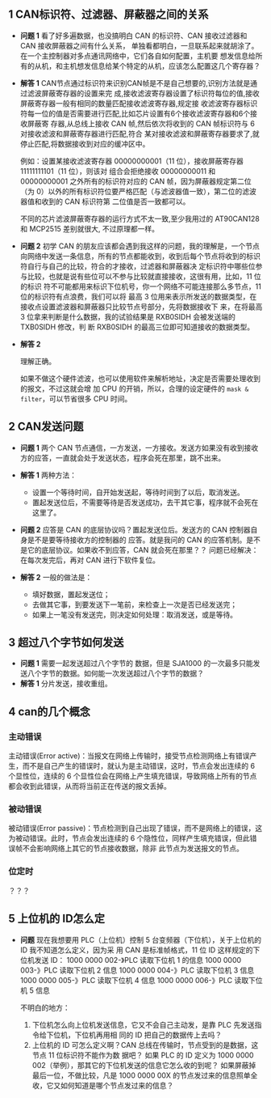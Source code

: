 ## 1 CAN标识符、过滤器、屏蔽器之间的关系
* **问题 1**
	看了好多遍数据，也没搞明白 CAN 的标识符、CAN 接收过滤器和 CAN 接收屏蔽器之间有什么关系， 单独看都明白，一旦联系起来就胡涂了。在一个主控制器对多点通讯网络中，它们各自如何配置，主机要 想发信息给所有的从机，和主机想发信息给某个特定的从机，应该怎么配置这几个寄存器？
* **解答 1**
	CAN节点通过标识符来识别CAN帧是不是自己想要的,识别方法就是通过滤波屏蔽寄存器的设置来完 成,接收滤波寄存器设置了标识符每位的值,接收屏蔽寄存器一般有相同的数量匹配接收滤波寄存器,规定接 收滤波寄存器标识符每一位的值是否需要进行匹配,比如芯片设置有6个接收滤波寄存器和6个接收屏蔽寄 存器,从总线上接收 CAN 帧,然后依次将收到的 CAN 帧标识符与 6 对接收滤波和屏蔽寄存器进行匹配,符合 某对接收滤波和屏蔽寄存器要求了,就停止匹配,将数据接收到对应的缓冲区中。
	
	例如：设置某接收滤波寄存器 00000000001（11 位），接收屏蔽寄存器 11111111101（11 位），则该对 组合会拒绝接收 00000000011 和 00000000001 之外所有的标识符对应的 CAN 帧，因为屏蔽器规定第二位 （为 0）以外的所有标识符位要严格匹配（与滤波器值一致），第二位的滤波器值和收到的 CAN 标识符第 二位值是否一致都可以。
	
	不同的芯片滤波屏蔽寄存器的运行方式不太一致,至少我用过的 AT90CAN128 和 MCP2515 差别就很大, 不过原理都一样。

* **问题 2**
	初学 CAN 的朋友应该都会遇到我这样的问题，我的理解是，一个节点向网络中发送一条信息，所有的节点都能收到，收到后每个节点将收到的标识符自行与自己的比较，符合的才接收，过滤器和屏蔽器决 定标识符中哪些位参与比较，也就是说有些位可以不参与比较就直接接收，这很有用，比如，11 位的标识 符不可能都用来标识下位机号，你一个网络不可能连接那么多节点，11 位的标识符有点浪费，我们可以将 最高 3 位用来表示所发送的数据类型，在接收点设置滤波器和屏蔽器只比较节点号部分，先将数据接收下 来，在将最高 3 位拿来判断是什么数据，我的试验结果是 RXB0SIDH 会被发送端的 TXB0SIDH 修改，判 断 RXB0SIDH 的最高三位即可知道接收的数据类型。
* **解答 2**
	
	理解正确。
	
	如果不做这个硬件滤波，也可以使用软件来解析地址，决定是否需要处理收到的报文，不过这就会增 加 CPU 的开销，所以，合理的设定硬件的 `mask & filter`，可以节省很多 CPU 时间。

## 2 CAN发送问题
* **问题 1**
	两个 CAN 节点通信，一方发送，一方接收。发送方如果没有收到接收方的应答，一直就会处于发送状态，程序会死在那里，跳不出来。
* **解答 1**
	两种方法：
	* 设置一个等待时间，自开始发送起，等待时间到了以后，取消发送。
	* 置起发送位后，不需要等待是否发送成功，去干其它事，程序就不会死在这里了。

* **问题 2**
	应答是 CAN 的底层协议吗？置起发送位后。发送方的 CAN 控制器自身是不是要等待接收方的控制器的 应答。就是我问的 CAN 的应答机制。是不是它的底层协议。如果收不到应答，CAN 就会死在那里？？
	问题已经解决：在每次发完后，再对 CAN 进行下软件复位。
* **解答 2**
	一般的做法是：
	* 填好数据，置起发送位；
	* 去做其它事，到要发送下一笔前，来检查上一次是否已经发送完；
	* 如果上一笔没有发送完，则决定如何处理：取消发送，或是等待。

## 3 超过八个字节如何发送
* **问题 1**
	需要一起发送超过八个字节的 数据，但是 SJA1000 的一次最多只能发送八个字节的数据。如何能一次发送超过八个字节的数据？
* **解答 1**
	分片发送，接收重组。


## 4 can的几个概念
### 主动错误
主动错误(Error active)：当报文在网络上传输时，接受节点检测网络上有错误产生，而不是自己产生的错误时，就认为是主动错误，这时，节点会发出连续的 6 个显性位，连续的 6 个显性位会在网络上产生填充错误，导致网络上所有的节点都会收到此错误，从而将当前正在传送的报文丢掉。

### 被动错误
被动错误(Error passive)：节点检测到自己出现了错误，而不是网络上的错误，这为被动错误。此时，节点会发出连续的 6 个隐性位，同样产生填充错误，但此错误帧不会影响网络上其它的节点接收数据，除非 此节点为发送报文的节点。

### 位定时
？？？

## 5 上位机的 ID怎么定
* **问题**
	现在我想要用 PLC（上位机）控制 5 台变频器（下位机），关于上位机的 ID 我不知道怎么定义，因为采 用 CAN 是标准帧格式，11 位 ID 这样规定的下位机发送 ID：
	1000 0000 002-》PLC 读取下位机 1 的信息
	1000 0000 003-》PLC 读取下位机 2 信息
	1000 0000 004-》PLC 读取下位机 3 信息
	1000 0000 005-》PLC 读取下位机 4 信息
	1000 0000 006-》PLC 读取下位机 5 信息
	
	不明白的地方：
	1) 下位机怎么向上位机发送信息，它又不会自己主动发，是靠 PLC 先发送指令给下位机，下位机再用相 同的 ID 把自己的数据传上去吗？
	2) 上位机的 ID 可怎么定义啊？CAN 总线在传输时，节点受到的是数据，这节点 11 位标识符不能作为数 据吧？
	 如果 PLC 的 ID 定义为 1000 0000 002（举例），那其它的下位机发送的信息它怎么收的到呢？
	 如果屏蔽掉最后一位，不做比较，凡是 1000 0000 00X 的节点发过来的信息照单全收，它又如何知道是哪个节点发过来的信息？

